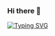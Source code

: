 ### Hi there 👋

[![Typing SVG](https://readme-typing-svg.demolab.com?font=Fira+Code&size=35&pause=1000&center=%E5%81%87&vCenter=%E5%81%87&repeat=%E7%9C%9F&width=700&height=120&lines=Welcome+to+my+Github's+homepage;%E6%AC%A2%E8%BF%8E%E6%9D%A5%E5%88%B0%E6%88%91%E7%9A%84Github%E4%B8%BB%E9%A1%B5)](https://git.io/typing-svg)

<!--
**Legenddog/legenddog** is a ✨ _special_ ✨ repository because its `README.md` (this file) appears on your GitHub profile.

Here are some ideas to get you started:

- 🔭 I’m currently working on ...
- 🌱 I’m currently learning ...
- 👯 I’m looking to collaborate on ...
- 🤔 I’m looking for help with ...
- 💬 Ask me about ...
- 📫 How to reach me: ...
- 😄 Pronouns: ...
- ⚡ Fun fact: ...
-->
